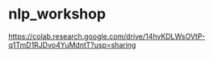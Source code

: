 # nlp_workshop

https://colab.research.google.com/drive/14hvKDLWsOVtP-q1TmD1RJDvo4YuMdntT?usp=sharing

